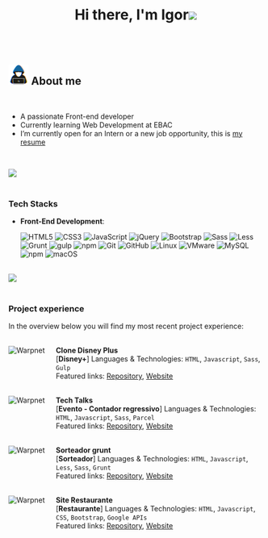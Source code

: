 
<h1 align="center"><b>Hi there, I'm Igor</b><img src="https://media.giphy.com/media/hvRJCLFzcasrR4ia7z/giphy.gif" width="35"></h1>
<!--  -->
<br>
<br>

	
## <picture><img src = "https://github.com/0xAbdulKhalid/0xAbdulKhalid/raw/main/assets/mdImages/about_me.gif" width = 40px></picture> **About me**

<br>

- A passionate Front-end developer
- Currently learning Web Development at EBAC
- I’m currently open for an Intern or a new job opportunity, this is [my resume](#)

<br>

<img src="https://user-images.githubusercontent.com/73097560/115834477-dbab4500-a447-11eb-908a-139a6edaec5c.gif"><br><br>

### Tech Stacks

- **Front-End Development**:

   ![HTML5](https://img.shields.io/badge/HTML5%20-%23E34F26.svg?style=for-the-badge&logo=html5&logoColor=white)
   ![CSS3](https://img.shields.io/badge/CSS%20-%231572B6.svg?style=for-the-badge&logo=css3&logoColor=white)
   ![JavaScript](https://img.shields.io/badge/JavaScript%20-%23F7DF1E.svg?style=for-the-badge&logo=javascript&logoColor=black)
  ![jQuery](https://img.shields.io/static/v1?style=for-the-badge&message=jQuery&color=0769AD&logo=jQuery&logoColor=FFFFFF&label=)
   ![Bootstrap](https://img.shields.io/static/v1?style=for-the-badge&message=Bootstrap&color=7952B3&logo=Bootstrap&logoColor=FFFFFF&label=)
  ![Sass](https://img.shields.io/static/v1?style=for-the-badge&message=Sass&color=CC6699&logo=Sass&logoColor=FFFFFF&label=)
  ![Less](https://img.shields.io/static/v1?style=for-the-badge&message=Less&color=1D365D&logo=Less&logoColor=FFFFFF&label=)
  ![Grunt](https://img.shields.io/static/v1?style=for-the-badge&message=Grunt&color=222222&logo=Grunt&logoColor=FAA918&label=)
  ![gulp](https://img.shields.io/static/v1?style=for-the-badge&message=gulp&color=CF4647&logo=gulp&logoColor=FFFFFF&label=)
  ![npm](https://img.shields.io/static/v1?style=for-the-badge&message=npm&color=CB3837&logo=npm&logoColor=FFFFFF&label=)
  ![Git](https://img.shields.io/static/v1?style=for-the-badge&message=Git&color=F05032&logo=Git&logoColor=FFFFFF&label=)
  ![GitHub](https://img.shields.io/static/v1?style=for-the-badge&message=GitHub&color=181717&logo=GitHub&logoColor=FFFFFF&label=)
  ![Linux](https://img.shields.io/static/v1?style=for-the-badge&message=Linux&color=222222&logo=Linux&logoColor=FCC624&label=)
  ![VMware](https://img.shields.io/static/v1?style=for-the-badge&message=VMware&color=607078&logo=VMware&logoColor=FFFFFF&label=)
  ![MySQL](https://img.shields.io/static/v1?style=for-the-badge&message=MySQL&color=4479A1&logo=MySQL&logoColor=FFFFFF&label=)
  ![npm](https://img.shields.io/static/v1?style=for-the-badge&message=npm&color=CB3837&logo=npm&logoColor=FFFFFF&label=)
  ![macOS](https://img.shields.io/static/v1?style=for-the-badge&message=macOS&color=000000&logo=macOS&logoColor=FFFFFF&label=)
  

<br>
<img src="https://user-images.githubusercontent.com/73097560/115834477-dbab4500-a447-11eb-908a-139a6edaec5c.gif"><br><br>

### Project experience

In the overview below you will find my most recent project experience:
<br/>
<br/>

[<img align="left" height="94px" width="94px" alt="Warpnet" src="https://i.imgur.com/apO4l0g.png"/>](#)

**Clone Disney Plus** \
[**Disney+**]
Languages ​​& Technologies:  `HTML`, `Javascript`, `Sass`, `Gulp`\
Featured links: [Repository](https://github.com/tligor/clone_disneyplus), [Website](<https://clone-disneyplus-delta-one.vercel.app/>)
<br/>
<br/>

[<img align="left" height="94px" width="94px" alt="Warpnet" src="https://i.imgur.com/apO4l0g.png"/>](#)

**Tech Talks** \
[**Evento - Contador regressivo**]
Languages ​​& Technologies:  `HTML`, `Javascript`, `Sass`, `Parcel`\
Featured links: [Repository](https://github.com/tligor/Tec_talks), [Website](<https://tech-talks-woad.vercel.app/>)
<br/>
<br/>

[<img align="left" height="94px" width="94px" alt="Warpnet" src="https://i.imgur.com/apO4l0g.png"/>](#)

**Sorteador grunt** \
[**Sorteador**]
Languages ​​& Technologies:  `HTML`, `Javascript`, `Less`, `Sass`, `Grunt`\
Featured links: [Repository](https://github.com/tligor/sorteador_grunt/tree/main), [Website](<https://sorteador-grunt-teal.vercel.app>)
<br/>
<br/>

[<img align="left" height="94px" width="94px" alt="Warpnet" src="https://i.imgur.com/apO4l0g.png"/>](#)

**Site Restaurante** \
[**Restaurante**]
Languages ​​& Technologies: `HTML`, `Javascript`, `CSS`, `Bootstrap`, `Google APIs`\
Featured links: [Repository](https://github.com/tligor/siteRestaurante), [Website](<site-restaurante-gamma.vercel.app>)
<br/>
<br/>


